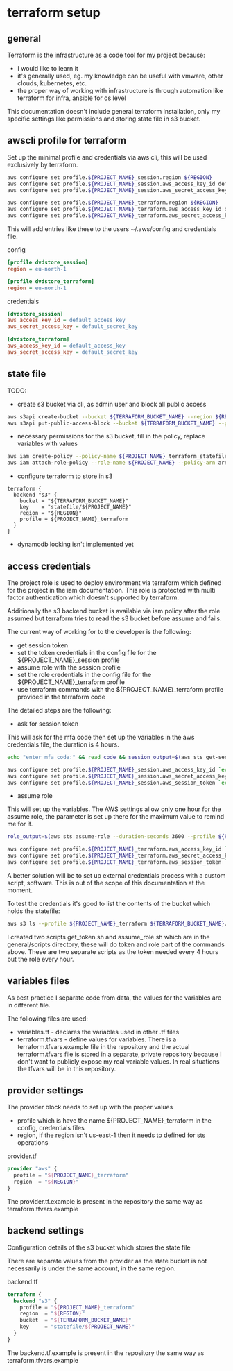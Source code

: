 # terraform setup

## general

Terraform is the infrastructure as a code tool for my project because:

- I would like to learn it
- it's generally used, eg. my knowledge can be useful with vmware, other clouds, kubernetes, etc.
- the proper way of working with infrastructure is through automation like terraform for infra, ansible for os level

This documentation doesn't include general terraform installation, only my specific settings like permissions and storing state file in s3 bucket.

## awscli profile for terraform

Set up the minimal profile and credentials via aws cli, this will be used exclusively by terraform.

```bash
aws configure set profile.${PROJECT_NAME}_session.region ${REGION}
aws configure set profile.${PROJECT_NAME}_session.aws_access_key_id default_access_key
aws configure set profile.${PROJECT_NAME}_session.aws_secret_access_key default_secret_key

aws configure set profile.${PROJECT_NAME}_terraform.region ${REGION}
aws configure set profile.${PROJECT_NAME}_terraform.aws_access_key_id default_access_key
aws configure set profile.${PROJECT_NAME}_terraform.aws_secret_access_key default_secret_key
```

This will add entries like these to the users ~/.aws/config and credentials file.

config

```ini
[profile dvdstore_session]
region = eu-north-1

[profile dvdstore_terraform]
region = eu-north-1
```

credentials

```ini
[dvdstore_session]
aws_access_key_id = default_access_key
aws_secret_access_key = default_secret_key

[dvdstore_terraform]
aws_access_key_id = default_access_key
aws_secret_access_key = default_secret_key
```

## state file

TODO:

- create s3 bucket via cli, as admin user and block all public access

```bash
aws s3api create-bucket --bucket ${TERRAFORM_BUCKET_NAME} --region ${REGION} --create-bucket-configuration LocationConstraint=${REGION}
aws s3api put-public-access-block --bucket ${TERRAFORM_BUCKET_NAME} --public-access-block-configuration "BlockPublicAcls=true,IgnorePublicAcls=true,BlockPublicPolicy=true,RestrictPublicBuckets=true"
```

- necessary permissions for the s3 bucket, fill in the policy, replace variables with values

```bash
aws iam create-policy --policy-name ${PROJECT_NAME}_terraform_statefile --policy-document file://${GIT_REPO_ROOT}/${PROJECT_NAME}/policy/${PROJECT_NAME}_terraform_statefile.json --tags Key=project,Value=${PROJECT_NAME}
aws iam attach-role-policy --role-name ${PROJECT_NAME} --policy-arn arn:aws:iam::${ACCOUNT_ID}:policy/${PROJECT_NAME}_terraform_statefile
```

- configure terraform to store in s3

```text
terraform {
  backend "s3" {
    bucket = "${TERRAFORM_BUCKET_NAME}"
    key    = "statefile/${PROJECT_NAME}"
    region = "${REGION}"
    profile = ${PROJECT_NAME}_terraform
  }
}
```

- dynamodb locking isn't implemented yet

## access credentials

The project role is used to deploy environment via terraform which defined for the project in the iam documentation. This role is protected with multi factor authentication which doesn't supported by terraform.

Additionally the s3 backend bucket is available via iam policy after the role assumed but terraform tries to read the s3 bucket before assume and fails.

The current way of working for to the developer is the following:

- get session token
- set the token credentials in the config file for the ${PROJECT_NAME}_session profile
- assume role with the session profile
- set the role credentials in the config file for the ${PROJECT_NAME}_terraform profile
- use terraform commands with the ${PROJECT_NAME}_terraform profile provided in the terraform code

The detailed steps are the following:

- ask for session token

This will ask for the mfa code then set up the variables in the aws credentials file, the duration is 4 hours.

```bash
echo "enter mfa code:" && read code && session_output=$(aws sts get-session-token --duration-seconds 14400 --serial-number arn:aws:iam::${ACCOUNT_ID}:mfa/${USER_NAME} --profile ${USER_NAME} --token-code ${code} --output json)
```

```bash
aws configure set profile.${PROJECT_NAME}_session.aws_access_key_id `echo "${session_output}" | jq --raw-output ".Credentials[\"AccessKeyId\"]"`
aws configure set profile.${PROJECT_NAME}_session.aws_secret_access_key `echo "${session_output}" | jq --raw-output ".Credentials[\"SecretAccessKey\"]"`
aws configure set profile.${PROJECT_NAME}_session.aws_session_token `echo "${session_output}" | jq --raw-output ".Credentials[\"SessionToken\"]"`
```

- assume role

This will set up the variables. The AWS settings allow only one hour for the assume role, the parameter is set up there for the maximum value to remind me for it.

```bash
role_output=$(aws sts assume-role --duration-seconds 3600 --profile ${PROJECT_NAME}_session --role-arn arn:aws:iam::${ACCOUNT_ID}:role/${PROJECT_NAME} --role-session-name "${PROJECT_NAME}_terraform" --output json)
```

```bash
aws configure set profile.${PROJECT_NAME}_terraform.aws_access_key_id `echo "${role_output}" | jq --raw-output ".Credentials[\"AccessKeyId\"]"`
aws configure set profile.${PROJECT_NAME}_terraform.aws_secret_access_key `echo "${role_output}" | jq --raw-output ".Credentials[\"SecretAccessKey\"]"`
aws configure set profile.${PROJECT_NAME}_terraform.aws_session_token `echo "${role_output}" | jq --raw-output ".Credentials[\"SessionToken\"]"`
```

A better solution will be to set up external credentials process with a custom script, software. This is out of the scope of this documentation at the moment.

To test the credentials it's good to list the contents of the bucket which holds the statefile:

```bash
aws s3 ls --profile ${PROJECT_NAME}_terraform ${TERRAFORM_BUCKET_NAME}/statefile/${PROJECT_NAME}
```

I created two scripts get_token.sh and assume_role.sh which are in the general/scripts directory, these will do token and role part of the commands above. These are two separate scripts as the token needed every 4 hours but the role every hour.

## variables files

As best practice I separate code from data, the values for the variables are in different file.

The following files are used:

- variables.tf - declares the variables used in other .tf files
- terraform.tfvars - define values for variables. There is a terraform.tfvars.example file in the repository and the actual terraform.tfvars file is stored in a separate, private repository because I don't want to publicly expose my real variable values. In real situations the tfvars will be in this repository.

## provider settings

The provider block needs to set up with the proper values

- profile which is have the name ${PROJECT_NAME}_terraform in the config, credentials files
- region, if the region isn't us-east-1 then it needs to defined for sts operations

provider.tf

```terraform
provider "aws" {
  profile = "${PROJECT_NAME}_terraform"
  region  = "${REGION}"
}
```

The provider.tf.example is present in the repository the same way as terraform.tfvars.example

## backend settings

Configuration details of the s3 bucket which stores the state file

There are separate values from the provider as the state bucket is not necessarily is under the same account, in the same region.

backend.tf

```terraform
terraform {
  backend "s3" {
    profile = "${PROJECT_NAME}_terraform"
    region  = "${REGION}"
    bucket  = "${TERRAFORM_BUCKET_NAME}"
    key     = "statefile/${PROJECT_NAME}"
  }
}
```

The backend.tf.example is present in the repository the same way as terraform.tfvars.example
